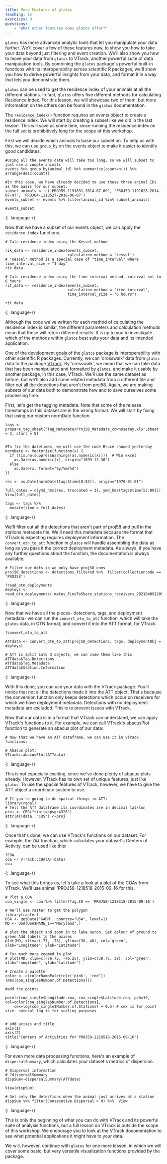 ```yaml
---
title: More Features of glatos
teaching: 15
exercises: 0
questions:
    - "What other features does glatos offer?"
---
```


`glatos` has more advanced analytic tools that let you manipulate your data further. We'll cover a few of these features now, to show you how to take your data beyond just filtering and event creation. We'll also show you how to move your data from `glatos` to VTrack, another powerful suite of data manipulation tools. By combining the `glatos` package's powerful built-in functions with its interoperability across scientific R packages, we'll show you how to derive powerful insights from your data, and format it in a way that lets you demonstrate them.

`glatos` can be used to get the residence index of your animals at all the different stations.
In fact, `glatos` offers five different methods for calculating Residence Index. For this lesson, we will showcase two of them, but more information on the others can be found in the `glatos` documentation.

The `residence_index()` function requires an events object to create a residence index. We will start by creating a subset like we did in the last lesson. This will save us some time, since running the residence index on the full set is prohibitively long for the scope of this workshop.

First we will decide which animals to base our subset on. To help us with this, we can use `group_by` on the events object to make it easier to identify good candidates.

~~~
#Using all the events data will take too long, so we will subset to just use a couple animals
events %>% group_by(animal_id) %>% summarise(count=n()) %>% arrange(desc(count))

#In this case, we have already decided to use these three animal IDs as the basis for our subset.
subset_animals <- c('PROJ59-1191631-2014-07-09', 'PROJ59-1191628-2014-07-07', 'PROJ64-1218527-2016-06-07')
events_subset <- events %>% filter(animal_id %in% subset_animals)

events_subset
~~~
{: .language-r}

Now that we have a subset of our events object, we can apply the `residence_index` functions.

~~~
# Calc residence index using the Kessel method

rik_data <- residence_index(events_subset,
                            calculation_method = 'kessel')
# "Kessel" method is a special case of "time_interval" where time_interval_size = "1 day"
rik_data

# Calc residence index using the time interval method, interval set to 6 hours
rit_data <- residence_index(events_subset,
                            calculation_method = 'time_interval',
                            time_interval_size = "6 hours")

rit_data
~~~
{: .language-r}

Although the code we've written for each method of calculating the residence index is similar, the different parameters and calculation methods mean that these will return different results. It is up to you to investigate which of the methods within `glatos` best suits your data and its intended application.


One of the development goals of the `glatos` package is interoperability with other scientific R packages. Currently, we can
'crosswalk' data from `glatos` data to the package [VTrack](https://github.com/RossDwyer/VTrack). By 'crosswalk', we mean that we can take data that has been manipulated and formatted by `glatos`, and make it usable by another package, in this case, VTrack. We'll use the same dataset as before, but we'll also add some related metadata from a different file and filter out all the detections that aren't from proj58. Again, we are making subsets of our data both to demonstrate how and to save ourselves some processing time.

First, let's get the tagging metadata. Note that some of the release timestamps in this dataset are in the wrong format. We will start by fixing that using our custom normDate function.

~~~
tags <- prepare_tag_sheet('Tag_Metadata/Proj58_Metadata_cownoseray.xls',sheet = 2, start = 5)


#To fix the datetimes, we will use the code Bruce showed yesterday
normDate <- Vectorize(function(x) {
  if (!is.na(suppressWarnings(as.numeric(x))))  # Win excel
    as.Date(as.numeric(x), origin="1899-12-30")
  else
    as.Date(x, format="%y/%m/%d")
})

res <- as.Date(normDate(tags$time[0:52]), origin="1970-01-01")

full_dates = c(ymd_hms(res, truncated = 3), ymd_hms(tags$time[53:89]))
View(full_dates)

tags <- tags %>%
  mutate(time = full_dates)
~~~
{: .language-r}

We'll filter out all the detections that aren't part of proj58 and pull in the stations metadata file. We'll need this metadata because the format that VTrack is expecting requires deployment information. The `convert_otn_to_att` function in `glatos` will handle assembling the data as long as you pass it the correct deployment metadata. As always, if you have any further questions about the function, the documentation is always available.

~~~
# Filter our dets so we only have proj58 ones
proj58_detections <- detections_filtered %>%  filter(collectioncode == 'PROJ58')

?read_otn_deployments
deploys <- read_otn_deployments('matos_FineToShare_stations_receivers_202104091205.csv')
~~~
{: .language-r}

Now that we have all the pieces- detections, tags, and deployment metadata- we can run the `convert_otn_to_att` function, which will take the `glatos` data, in OTN format, and convert it into the ATT format, for VTrack.

~~~
?convert_otn_to_att

ATTdata <- convert_otn_to_att(proj58_detections, tags, deploymentObj = deploys)

# ATT is split into 3 objects, we can view them like this
ATTdata$Tag.Detections
ATTdata$Tag.Metadata
ATTdata$Station.Information
~~~
{: .language-r}

With this done, you can use your data with the VTrack package. You'll notice that not all the detections made it into the ATT object. That's because the conversion function only keeps detections which occur on receivers for which we have deployment metadata. Detections with no deployment metadata are excluded. This is to prevent issues with VTrack.

Now that our data is in a format that VTrack can understand, we can apply VTrack's functions to it. For example, we can call VTrack's abacusPlot function to generate an abacus plot of our data:

~~~
# Now that we have an ATT dataframe, we can use it in VTrack functions:

# Abacus plot:
VTrack::abacusPlot(ATTdata)
~~~
{: .language-r}

This is not especially exciting, since we've done plenty of abacus plots already. However, VTrack has its own set of unique features, just like `glatos`. To use the spacial features of VTrack, however, we have to give the ATT object a coordinate system to use.

~~~
# If you're going to do spatial things in ATT:
library(rgdal)
# Tell the ATT dataframe its coordinates are in decimal lat/lon
proj <- CRS("+init=epsg:4326")
attr(ATTdata, "CRS") <-proj
~~~
{: .language-r}

Once that's done, we can use VTrack's functions on our dataset. For example, the `COA` function, which calculates your dataset's Centers of Activity, can be used like this:

~~~
?COA
coa <- VTrack::COA(ATTdata)
coa
~~~
{: .language-r}

To see what this brings us, let's take a look at a plot of the COAs from VTrack. We'll use animal 'PROJ58-1218518-2015-09-16 for this.

~~~
# Plot a COA
coa_single <- coa %>% filter(Tag.ID == 'PROJ58-1218518-2015-09-16')

# We'll use raster to get the polygon
library(raster)
USA <- getData('GADM', country="USA", level=1)
MD <- USA[USA$NAME_1=="Maryland",]

# plot the object and zoom in to lake Huron. Set colour of ground to green Add labels to the axises
plot(MD, xlim=c(-77, -76), ylim=c(38, 40), col='green', xlab="Longitude", ylab="Latitude")

# For much more zoomed in plot
# plot(MD, xlim=c(-76.75, -76.25), ylim=c(38.75, 39), col='green', xlab="Longitude", ylab="Latitude")

# Create a palette
color <- c(colorRampPalette(c('pink', 'red'))(max(coa_single$Number.of.Detections)))

#add the points

points(coa_single$Longitude.coa, coa_single$Latitude.coa, pch=19, col=color[coa_single$Number.of.Detections],
    cex=log(coa_single$Number.of.Stations) + 0.5) # cex is for point size. natural log is for scaling purposes


# add axises and title
axis(1)
axis(2)
title("Centers of Activities for PROJ58-1218518-2015-09-16")
~~~
{: .language-r}

For even more data processing functions, here's an example of `dispersalSummary`, which calculates your dataset's metrics of dispersion.

~~~
# Dispersal information
# ?dispersalSummary
dispSum<-dispersalSummary(ATTdata)

View(dispSum)

# Get only the detections when the animal just arrives at a station
dispSum %>% filter(Consecutive.Dispersal > 0) %>%  View
~~~
{: .language-r}

This is only the beginning of what you can do with VTrack and its powerful suite of analysis functions, but a full lesson on VTrack is outside the scope of this workshop. We encourage you to look at the VTrack documentation to see what potential applications it might have to your data.

We will, however, continue with `glatos` for one more lesson, in which we will cover some basic, but very versatile visualization functions provided by the package.
